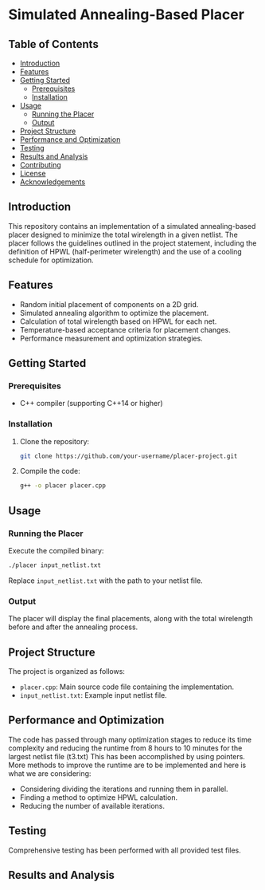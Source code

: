 # Simulated Annealing-Based Placer

## Table of Contents

- [Introduction](#introduction)
- [Features](#features)
- [Getting Started](#getting-started)
  - [Prerequisites](#prerequisites)
  - [Installation](#installation)
- [Usage](#usage)
  - [Running the Placer](#running-the-placer)
  - [Output](#output)
- [Project Structure](#project-structure)
- [Performance and Optimization](#performance-and-optimization)
- [Testing](#testing)
- [Results and Analysis](#results-and-analysis)
- [Contributing](#contributing)
- [License](#license)
- [Acknowledgements](#acknowledgements)

## Introduction

This repository contains an implementation of a simulated annealing-based placer designed to minimize the total wirelength in a given netlist. The placer follows the guidelines outlined in the project statement, including the definition of HPWL (half-perimeter wirelength) and the use of a cooling schedule for optimization.

## Features

- Random initial placement of components on a 2D grid.
- Simulated annealing algorithm to optimize the placement.
- Calculation of total wirelength based on HPWL for each net.
- Temperature-based acceptance criteria for placement changes.
- Performance measurement and optimization strategies.

## Getting Started

### Prerequisites

- C++ compiler (supporting C++14 or higher)

### Installation

1. Clone the repository:

   ```bash
   git clone https://github.com/your-username/placer-project.git
   ```

2. Compile the code:

   ```bash
   g++ -o placer placer.cpp
   ```

## Usage

### Running the Placer

Execute the compiled binary:

```bash
./placer input_netlist.txt
```

Replace `input_netlist.txt` with the path to your netlist file.

### Output

The placer will display the final placements, along with the total wirelength before and after the annealing process.

## Project Structure

The project is organized as follows:

- `placer.cpp`: Main source code file containing the implementation.
- `input_netlist.txt`: Example input netlist file.

## Performance and Optimization

The code has passed through many optimization stages to reduce its time complexity and reducing the runtime from 8 hours to 10 minutes for the largest netlist file (t3.txt) This has been accomplished by using pointers. More methods to improve the runtime are to be implemented and here is what we are considering:
- Considering dividing the iterations and running them in parallel.
- Finding a method to optimize HPWL calculation.
- Reducing the number of available iterations.

## Testing

Comprehensive testing has been performed with all provided test files.

## Results and Analysis

